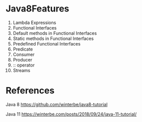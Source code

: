 # Java8Features
1. Lambda Expressions
2. Functional Interfaces
3. Default methods in Functional Interfaces
4. Static methods in Functional Interfaces
5. Predefined Functional Interfaces
6. Predicate
7. Consumer
8. Producer
9. :: operator
10. Streams

# References

Java 8
https://github.com/winterbe/java8-tutorial

Java 11
https://winterbe.com/posts/2018/09/24/java-11-tutorial/
